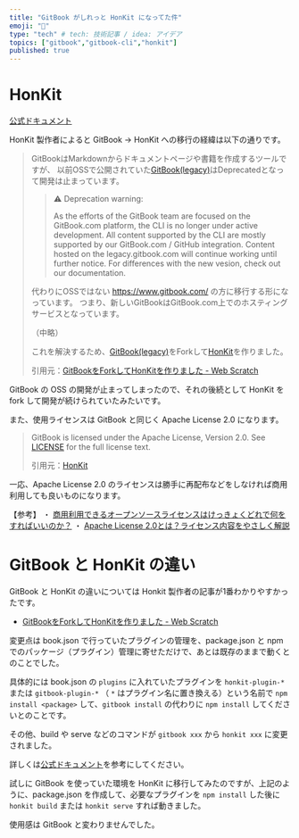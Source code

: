 ```yaml
---
title: "GitBook がしれっと HonKit になってた件"
emoji: "🔖"
type: "tech" # tech: 技術記事 / idea: アイデア
topics: ["gitbook","gitbook-cli","honkit"]
published: true
---
```

# HonKit

[公式ドキュメント](https://github.com/HonKit/HonKit)

HonKit 製作者によると GitBook -> HonKit への移行の経緯は以下の通りです。

>GitBookはMarkdownからドキュメントページや書籍を作成するツールですが、 以前OSSで公開されていた[GitBook(legacy)](https://github.com/GitbookIO/gitbook)はDeprecatedとなって開発は止まっています。
>
>>⚠️ Deprecation warning:
>>
>>As the efforts of the GitBook team are focused on the GitBook.com platform, the CLI is no longer under active development. All content supported by the CLI are mostly supported by our GitBook.com / GitHub integration. Content hosted on the legacy.gitbook.com will continue working until further notice. For differences with the new vesion, check out our documentation.
>>
>代わりにOSSではない https://www.gitbook.com/ の方に移行する形になっています。 つまり、新しいGitBookはGitBook.com上でのホスティングサービスとなっています。
>
>（中略）
>
>
>これを解決するため、[GitBook(legacy)](https://github.com/GitbookIO/gitbook)をForkして[HonKit](https://github.com/HonKit/HonKit)を作りました。
>
>
> 引用元：[GitBookをForkしてHonKitを作りました - Web Scratch](https://efcl.info/2020/06/19/githon/)

GitBook の OSS の開発が止まってしまったので、それの後続として HonKit を fork して開発が続けられていたみたいです。

また、使用ライセンスは GitBook と同じく Apache License 2.0 になります。

>GitBook is licensed under the Apache License, Version 2.0. See [LICENSE](https://github.com/GitbookIO/gitbook/blob/master/LICENSE) for the full license text.
>
> 引用元：[HonKit](https://github.com/HonKit/HonKit)

一応、Apache License 2.0 のライセンスは勝手に再配布などをしなければ商用利用しても良いものになります。

【参考】
・ [商用利用できるオープンソースライセンスはけっきょくどれで何をすればいいのか？](https://qiita.com/0xfffffff7/items/efbb65521d7708f2db7d)
・ [Apache License 2.0とは？ライセンス内容をやさしく解説](https://reikawatanabe.com/whats-apache-license-v2/)

# GitBook と HonKit の違い

GitBook と HonKit の違いについては Honkit 製作者の記事が1番わかりやすかったです。

- [GitBookをForkしてHonKitを作りました - Web Scratch](https://efcl.info/2020/06/19/githon/)

変更点は book.json で行っていたプラグインの管理を、package.json と npm でのパッケージ（プラグイン）管理に寄せただけで、あとは既存のままで動くとのことでした。

具体的には book.json の `plugins` に入れていたプラグインを `honkit-plugin-*` または `gitbook-plugin-*` （ `*` はプラグイン名に置き換える）という名前で `npm install <package>` して、`gitbook install` の代わりに `npm install` してくださいとのことです。

その他、build や serve などのコマンドが `gitbook xxx` から `honkit xxx` に変更されました。

詳しくは[公式ドキュメント](https://github.com/HonKit/HonKit)を参考にしてください。

試しに GitBook を使っていた環境を HonKit に移行してみたのですが、上記のように、package.json を作成して、必要なプラグインを `npm install` した後に `honkit build` または `honkit serve` すれば動きました。

使用感は GitBook と変わりませんでした。
